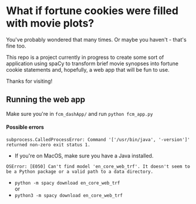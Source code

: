 # What if fortune cookies were filled with movie plots?

You've probably wondered that many times. Or maybe you haven't - that's fine too.

This repo is a project currently in progress to create some sort of application using spaCy to transform brief movie synopses into fortune cookie statements and, hopefully, a web app that will be fun to use.

Thanks for visiting!

## Running the web app
Make sure you're in `fcm_dashApp/` and run `python fcm_app.py`

#### Possible errors
```
subprocess.CalledProcessError: Command '['/usr/bin/java', '-version']' returned non-zero exit status 1.
```
- If you're on MacOS, make sure you have a Java installed.

```
OSError: [E050] Can't find model 'en_core_web_trf'. It doesn't seem to be a Python package or a valid path to a data directory.
```
- `python -m spacy download en_core_web_trf`  
or
- `python3 -m spacy download en_core_web_trf`
